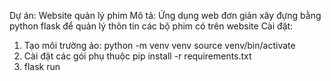 Dự án: Website quản lý phim
Mô tả: Ứng dụng web đơn giản xây đựng bằng python flask để quản lý thôn tin các bộ phim có trên website
Cài đặt: 
1. Tạo môi trường ảo:
   python -m venv venv
   source venv/bin/activate
2. Cài đặt các gói phụ thuộc
  pip install -r requirements.txt
3. flask run
